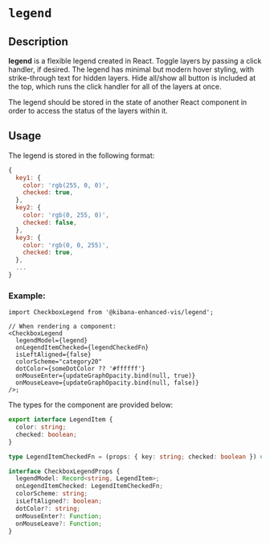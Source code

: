 # `legend`

## Description

**legend** is a flexible legend created in React. Toggle layers by passing a click handler, if desired. The legend has minimal but modern hover styling, with strike-through text for hidden layers. Hide all/show all button is included at the top, which runs the click handler for all of the layers at once.

The legend should be stored in the state of another React component in order to access the status of the layers within it.

## Usage

The legend is stored in the following format:

```js
{
  key1: {
    color: 'rgb(255, 0, 0)',
    checked: true,
  },
  key2: {
    color: 'rgb(0, 255, 0)',
    checked: false,
  },
  key3: {
    color: 'rgb(0, 0, 255)',
    checked: true,
  },
  ...
}
```

### Example:

```tsx
import CheckboxLegend from '@kibana-enhanced-vis/legend';

// When rendering a component:
<CheckboxLegend
  legendModel={legend}
  onLegendItemChecked={legendCheckedFn}
  isLeftAligned={false}
  colorScheme="category20"
  dotColor={someDotColor ?? '#ffffff'}
  onMouseEnter={updateGraphOpacity.bind(null, true)}
  onMouseLeave={updateGraphOpacity.bind(null, false)}
/>;
```

The types for the component are provided below:

```ts
export interface LegendItem {
  color: string;
  checked: boolean;
}

type LegendItemCheckedFn = (props: { key: string; checked: boolean }) => void;

interface CheckboxLegendProps {
  legendModel: Record<string, LegendItem>;
  onLegendItemChecked: LegendItemCheckedFn;
  colorScheme: string;
  isLeftAligned?: boolean;
  dotColor?: string;
  onMouseEnter?: Function;
  onMouseLeave?: Function;
}
```
